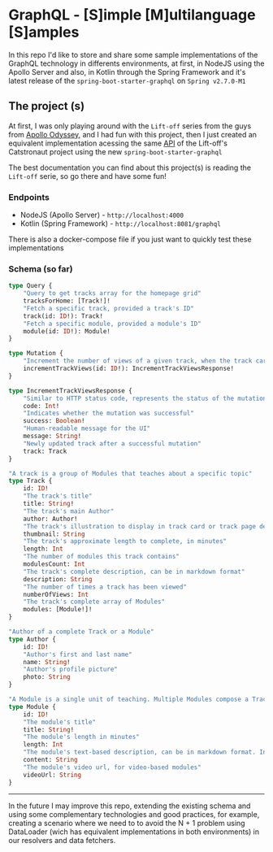 # GraphQL - [**S**]imple [**M**]ultilanguage [**S**]amples

In this repo I'd like to store and share some sample implementations of the GraphQL technology in differents environments, at first, in NodeJS using the Apollo Server and also, in Kotlin through the Spring Framework and it's latest release of the `spring-boot-starter-graphql` on `Spring v2.7.0-M1`

## The project (s)

At first, I was only playing around with the `Lift-off` series from the guys from [Apollo Odyssey](https://odyssey.apollographql.com/), and I had fun with this project, then I just created an equivalent implementation acessing the same [API](https://odyssey-lift-off-rest-api.herokuapp.com/docs/) of the Lift-off's Catstronaut project using the new `spring-boot-starter-graphql`

The best documentation you can find about this project(s) is reading the `Lift-off` serie, so go there and have some fun!

### Endpoints
* NodeJS (Apollo Server) - `http://localhost:4000`
* Kotlin (Spring Framework) - `http://localhost:8081/graphql`

There is also a docker-compose file if you just want to quickly test these implementations

### Schema (so far)

```graphql
type Query {
    "Query to get tracks array for the homepage grid"
    tracksForHome: [Track!]!
    "Fetch a specific track, provided a track's ID"
    track(id: ID!): Track!
    "Fetch a specific module, provided a module's ID"
    module(id: ID!): Module!
}

type Mutation {
    "Increment the number of views of a given track, when the track card is clicked"
    incrementTrackViews(id: ID!): IncrementTrackViewsResponse!
}

type IncrementTrackViewsResponse {
    "Similar to HTTP status code, represents the status of the mutation"
    code: Int!
    "Indicates whether the mutation was successful"
    success: Boolean!
    "Human-readable message for the UI"
    message: String!
    "Newly updated track after a successful mutation"
    track: Track
}

"A track is a group of Modules that teaches about a specific topic"
type Track {
    id: ID!
    "The track's title"
    title: String!
    "The track's main Author"
    author: Author!
    "The track's illustration to display in track card or track page detail"
    thumbnail: String
    "The track's approximate length to complete, in minutes"
    length: Int
    "The number of modules this track contains"
    modulesCount: Int
    "The track's complete description, can be in markdown format"
    description: String
    "The number of times a track has been viewed"
    numberOfViews: Int
    "The track's complete array of Modules"
    modules: [Module!]!
}

"Author of a complete Track or a Module"
type Author {
    id: ID!
    "Author's first and last name"
    name: String!
    "Author's profile picture"
    photo: String
}

"A Module is a single unit of teaching. Multiple Modules compose a Track"
type Module {
    id: ID!
    "The module's title"
    title: String!
    "The module's length in minutes"
    length: Int
    "The module's text-based description, can be in markdown format. In case of a video, it will be the enriched transcript"
    content: String
    "The module's video url, for video-based modules"
    videoUrl: String
}
```

---

In the future I may improve this repo, extending the existing schema and using some complementary technologies and good practices, for example, creating a scenario where we need to to avoid the N + 1 problem using DataLoader (wich has equivalent implementations in both environments) in our resolvers and data fetchers.
